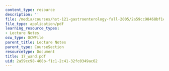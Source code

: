 ```yaml
---
content_type: resource
description: ''
file: /media/courses/hst-121-gastroenterology-fall-2005/2a59cc98468bf1c12c4132fc0349ac62_17_wand.pdf
file_type: application/pdf
learning_resource_types:
- Lecture Notes
ocw_type: OCWFile
parent_title: Lecture Notes
parent_type: CourseSection
resourcetype: Document
title: 17_wand.pdf
uid: 2a59cc98-468b-f1c1-2c41-32fc0349ac62
---
```

